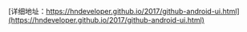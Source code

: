 

```
```
[详细地址：https://hndeveloper.github.io/2017/github-android-ui.html](https://hndeveloper.github.io/2017/github-android-ui.html)
